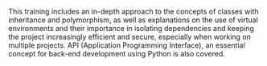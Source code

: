 This training includes an in-depth approach to the concepts of classes with inheritance and polymorphism, as well as explanations on the use of virtual environments and their importance in isolating dependencies and keeping the project increasingly efficient and secure, especially when working on multiple projects. API (Application Programming Interface), an essential concept for back-end development using Python is also covered. 
